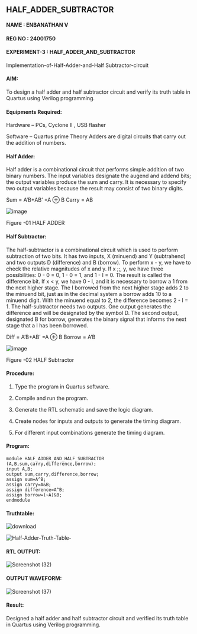 ## HALF_ADDER_SUBTRACTOR
#### NAME : ENBANATHAN V
#### REG NO : 24001750
#### EXPERIMENT-3 : HALF_ADDER_AND_SUBTRACTOR

Implementation-of-Half-Adder-and-Half Subtractor-circuit

#### AIM:

To design a half adder and half subtractor circuit and verify its truth table in Quartus using Verilog programming.

#### Equipments Required:

Hardware – PCs, Cyclone II , USB flasher 

Software – Quartus prime Theory Adders are digital circuits that carry out the addition of numbers.

#### Half Adder:

Half adder is a combinational circuit that performs simple addition of two binary numbers. The input variables designate the augend and addend bits; the output variables produce the sum and carry. It is necessary to specify two output variables because the result may consist of two binary digits.

Sum = A’B+AB’ =A ⊕ B Carry = AB

![image](https://github.com/naavaneetha/HALF_ADDER_SUBTRACTOR/assets/154305477/bd4a0b2c-cdbc-4184-ab08-81578f121e1f)

Figure -01 HALF ADDER

#### Half Subtractor:

The half-subtractor is a combinational circuit which is used to perform subtraction of two bits. It has two inputs, X (minuend) and Y (subtrahend) and two outputs D (difference) and B (borrow). To perform x - y, we have to check the relative magnitudes of x and y. If x ;;, y, we have three possibilities: 0 - 0 = 0, 1 - 0 = 1, and 1 - I = 0. The result is called the difference bit. If x < y, we have 0 - I, and it is necessary to borrow a 1 from the next higher stage. The I borrowed from the next higher stage adds 2 to the minuend bit, just as in the decimal system a borrow adds 10 to a minuend digit. With the minuend equal to 2, the difference becomes 2 - I = 1. The half-subtractor needs two outputs. One output generates the difference and will be designated by the symbol D. The second output, designated B for borrow, generates the binary signal that informs the next stage that a I has been borrowed. 

Diff = A’B+AB’ =A ⊕ B
Borrow = A’B

 ![image](https://github.com/naavaneetha/HALF_ADDER_SUBTRACTOR/assets/154305477/d76b099c-513f-4e7c-843a-e2fd028a531a)

Figure -02 HALF Subtractor

 #### Procedure:

1.	Type the program in Quartus software.

2.	Compile and run the program.

3.	Generate the RTL schematic and save the logic diagram.

4.	Create nodes for inputs and outputs to generate the timing diagram.

5.	For different input combinations generate the timing diagram.

#### Program:
```
module HALF_ADDER_AND_HALF_SUBTRACTOR (A,B,sum,carry,difference,borrow);
input A,B;
output sum,carry,difference,borrow;
assign sum=A^B;
assign carry=A&B;
assign difference=A^B;
assign borrow=(~A)&B;
endmodule
```

#### Truthtable:

![download](https://github.com/user-attachments/assets/07c839e0-4d6b-41a6-b978-05b5bfd1d5cc)


![Half-Adder-Truth-Table-](https://github.com/user-attachments/assets/7e06b4a3-cdef-42af-8ada-ed3fc5c1f171)

#### RTL OUTPUT:
![Screenshot (32)](https://github.com/user-attachments/assets/aee2e69f-bf5a-4cb9-bb63-8683a3d25c2e)


#### OUTPUT WAVEFORM:
![Screenshot (37)](https://github.com/user-attachments/assets/ba072065-1f2b-4df5-9496-b23a298d0b5d)


#### Result:
Designed a half adder and half subtractor circuit and verified its truth table in Quartus using Verilog programming.

